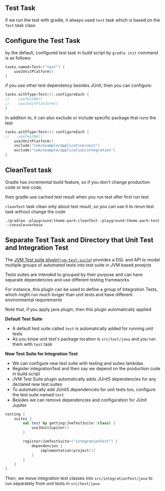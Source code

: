 ## Test Task

if we run the test with gradle, it always used `test` task which is based on the `Test` task class

## Configure the Test Task

by the default, configured test task in build script by `gradle init` command is as follows: 

```kotlin
tasks.named<Test>("test") {
    useJUnitPlatform()
}
```

if you use other test dependency besides JUnit, then you can configure:
```kotlin
tasks.withType<Test>().configureEach {
//    useTestNG()
//    useJUnitPlatform()
}
```

In addition to, it can also exclude or include specific package that runs the test

```kotlin
tasks.withType<Test>().configureEach {
//    useTestNG()
    useJUnitPlatform()
    include("com/example/application/unit")
    exclude("com/example/application/integration")
}
```

## CleanTest task

Gradle has incremental build feature, so if you don't change production code or test code, 

then gradle use cached test result  when you run test after first run test

`cleanTest` task clean only about test result, so you can use it to rerun test task without change the code

`./gradlew :playground:theme-park:cleanTest :playground:theme-park:test --console=verbose`

## Separate Test Task and Directory that Unit Test and Integration Test

The [JVM Test suite plugin(`jvm-test-suite`)](https://docs.gradle.org/current/userguide/jvm_test_suite_plugin.html) provides a DSL and API to model multiple groups of automated tests into test suite in JVM based proejcts

Tests suites are intended to grouped by their purpose and can have separate dependencies and use different testing frameworks

For instance, this plugin can be used to define a group of Integration Tests, which might run much longer than unit tests and have different environmental requirements

Note that, if you apply java plugin, then this plugin automatically applied

**Default Test Suite**
- A default test suite called `test` is automatically added for running unit tests
- As you know unit test's package location is `src/test/java` and you run them with `test` task

**New Test Suite for Integration Test**
- We can configure new test suite with testing and suites lambdas
- Register integrationTest and then say we depend on the production code in build script
- JVM Test Suite plugin automatically adds JUnit5 dependencies for any declared new test suites
- To automatically add JUnit5 dependencies for unit tests too, configure the test suite named `test`
- Besides we can remove dependencies and configuration for JUnit Jupiter

```kotlin
testing {
    suites {
        val test by getting(JvmTestSuite::class) {
            useJUnitJupiter()
        }

        register<JvmTestSuite>("integrationTest") {
            dependencies {
                implementation(project())
            }
        }
    }
}
```

Then, we move integration test classes into `src/integrationTest/java` to run separately from unit tests in `src/test/java`